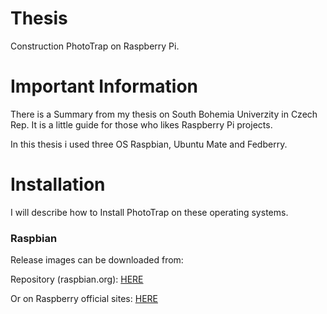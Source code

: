 # Thesis
Construction PhotoTrap on Raspberry Pi.
# Important Information
There is a Summary from my thesis on South Bohemia Univerzity in Czech Rep. It is a little guide for those who likes Raspberry Pi projects. 

In this thesis i used three OS Raspbian, Ubuntu Mate and Fedberry.

# Installation
I will describe how to Install PhotoTrap on these operating systems.
 <h3> Raspbian</h3>
   <p> Release images can be downloaded from:<p>
    <p>Repository (raspbian.org): <a href="http://archive.raspbian.org/raspbian/dists/">HERE</a></p>
    <p>Or on Raspberry official sites: <a href="https://www.raspberrypi.org/downloads/raspbian/">HERE</a></p>
